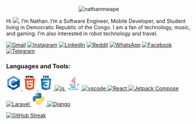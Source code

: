 <p align="center">
  <img src="https://readme-typing-svg.herokuapp.com/?font=Lobster&color=0969da&size=53&width=450&height=76&lines=Hello+%F0%9F%91%8B%2C+I%27m+nathan+mwape" alt="nathanmwape" />
</p>

Hi <img src="https://raw.githubusercontent.com/MartinHeinz/MartinHeinz/master/wave.gif" width="30">, I’m Nathan. I’m a Software Engineer, Mobile Developer, and Student living in Democratic Republic of the Congo. I am a fan of technology, music, and gaming. I’m also interested in robot technology and travel.

<a href="#">![Gmail](https://img.shields.io/badge/Gmail-D14836?style=for-the-badge&logo=gmail&logoColor=white)</a>
<a href="#">![Instagram](https://img.shields.io/badge/Instagram-%23E4405F.svg?style=for-the-badge&logo=Instagram&logoColor=white)</a>
<a href="#">![LinkedIn](https://img.shields.io/badge/linkedin-%230077B5.svg?style=for-the-badge&logo=linkedin&logoColor=white)</a>
<a href="#">![Reddit](https://img.shields.io/badge/Reddit-FF4500?style=for-the-badge&logo=reddit&logoColor=white)</a>
<a href="#">![WhatsApp](https://img.shields.io/badge/WhatsApp-25D366?style=for-the-badge&logo=whatsapp&logoColor=white)</a>
<a href="#">![Facebook](https://img.shields.io/badge/Facebook-%231877F2.svg?style=for-the-badge&logo=facebook&logoColor=white)</a>
<a href="#">![Telegram](https://img.shields.io/badge/Telegram-2CA5E0?style=for-the-badge&logo=telegram&logoColor=white)</a>

<h3 align="left">Languages and Tools:</h3>
<p align="left">
 <a href="https://www.geeksforgeeks.org/c-language-set-1-introduction/" target="_blank" rel="noreferrer">
   <img src="https://raw.githubusercontent.com/devicons/devicon/master/icons/c/c-original.svg" alt="C programming" width="40" height="40"/> 
 </a>  
 <a href="https://www.geeksforgeeks.org/html/?ref=shm" target="_blank" rel="noreferrer">
   <img src="https://raw.githubusercontent.com/devicons/devicon/master/icons/html5/html5-original-wordmark.svg" alt="html5" width="40" height="40"/> 
 </a>
 <a href="https://www.w3schools.com/css/" target="_blank" rel="noreferrer">
   <img src="https://raw.githubusercontent.com/devicons/devicon/master/icons/css3/css3-original-wordmark.svg" alt="css3" width="40" height="40"/> 
 </a>  
 <a href="https://developer.mozilla.org/en-US/docs/Learn/JavaScript" target="_blank" rel="noreferrer">
   <img src="https://upload.wikimedia.org/wikipedia/commons/6/6a/JavaScript-logo.png" alt="js" width="40" height="40"/> 
 </a>
 <a href="https://www.javatpoint.com/java-tutorial" target="_blank" rel="noreferrer">
   <img src="https://raw.githubusercontent.com/devicons/devicon/master/icons/java/java-original.svg" alt="java" width="40" height="40"/> 
 </a>  
 <a href="https://code.visualstudio.com/docs" target="_blank" rel="noreferrer">
   <img src="https://user-images.githubusercontent.com/45575898/132374566-e8aca758-460c-48d8-944c-dcf4a7590bd1.png" alt="vscode" width="40" height="40" />
 </a>  
 <a href="https://reactjs.org/" target="_blank" rel="noreferrer">
   <img src="https://upload.wikimedia.org/wikipedia/commons/a/a7/React-icon.svg" alt="React" width="40" height="40"/>
 </a>
 <a href="https://developer.android.com/jetpack/compose" target="_blank" rel="noreferrer">
   <img src="https://miro.medium.com/v2/resize:fit:1400/1*eEvF-1Ov91ZcMudIxJYIlw.png" alt="Jetpack Compose" width="40" height="40"/>
 </a>
 <a href="https://laravel.com/" target="_blank" rel="noreferrer">
   <img src="https://laravel.com/img/logomark.min.svg" alt="Laravel" width="40" height="40"/>
 </a>
 <a href="https://www.python.org/" target="_blank" rel="noreferrer">
   <img src="https://raw.githubusercontent.com/devicons/devicon/master/icons/python/python-original.svg" alt="Python" width="40" height="40"/>
 </a>
  <a href="https://www.djangoproject.com/" target="_blank" rel="noreferrer">
   <img src="https://www.svgrepo.com/show/353657/django-icon.svg" alt="Django" width="40" height="40"/>
 </a>
</p>

[![GitHub Streak](http://github-readme-streak-stats.herokuapp.com?user=DeRoyace&theme=elegant&date_format=M%20j%5B%2C%20Y%5D)](https://git.io/streak-stats)
